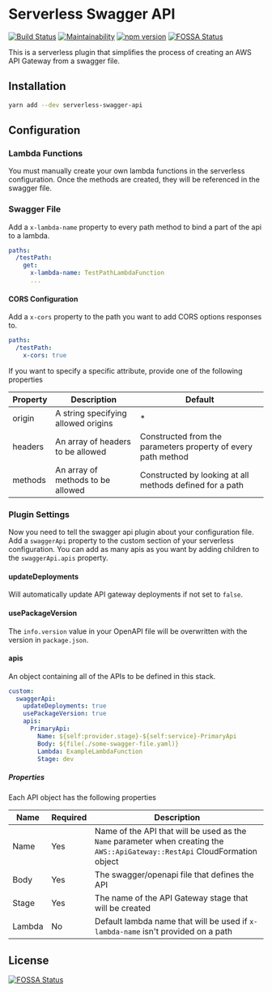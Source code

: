 # Serverless Swagger API

[![Build Status](https://travis-ci.org/drg-adaptive/serverless-swagger-api.svg)](https://travis-ci.org/drg-adaptive/serverless-swagger-api)
[![Maintainability](https://api.codeclimate.com/v1/badges/006339522a8624e9bacb/maintainability)](https://codeclimate.com/github/drg-adaptive/serverless-swagger-api/maintainability)
[![npm version](https://badge.fury.io/js/serverless-swagger-api.svg)](https://badge.fury.io/js/serverless-swagger-api)
[![FOSSA Status](https://app.fossa.io/api/projects/git%2Bgithub.com%2Fdrg-adaptive%2Fserverless-swagger-api.svg?type=shield)](https://app.fossa.io/projects/git%2Bgithub.com%2Fdrg-adaptive%2Fserverless-swagger-api?ref=badge_shield)

This is a serverless plugin that simplifies the process of creating an AWS API Gateway from a swagger file.

## Installation

```bash
yarn add --dev serverless-swagger-api
```

## Configuration

### Lambda Functions

You must manually create your own lambda functions in the serverless configuration. Once the methods are created, they will be referenced in the swagger file.

### Swagger File

Add a `x-lambda-name` property to every path method to bind a part of the api to a lambda.

```yaml
paths:
  /testPath:
    get:
      x-lambda-name: TestPathLambdaFunction
      ...
```

#### CORS Configuration

Add a `x-cors` property to the path you want to add CORS options responses to.

```yaml
paths:
  /testPath:
    x-cors: true
```

If you want to specify a specific attribute, provide one of the following properties

| Property | Description                         | Default                                                       |
| -------- | ----------------------------------- | ------------------------------------------------------------- |
| origin   | A string specifying allowed origins | \*                                                            |
| headers  | An array of headers to be allowed   | Constructed from the parameters property of every path method |
| methods  | An array of methods to be allowed   | Constructed by looking at all methods defined for a path      |

### Plugin Settings

Now you need to tell the swagger api plugin about your configuration file. Add a `swaggerApi` property to the custom section of your serverless configuration. You can add as many apis as you want by adding children to the `swaggerApi.apis` property.

#### updateDeployments

Will automatically update API gateway deployments if not set to `false`.

#### usePackageVersion

The `info.version` value in your OpenAPI file will be overwritten with the version in `package.json`.

#### apis

An object containing all of the APIs to be defined in this stack.

```yaml
custom:
  swaggerApi:
    updateDeployments: true
    usePackageVersion: true
    apis:
      PrimaryApi:
        Name: ${self:provider.stage}-${self:service}-PrimaryApi
        Body: ${file(./some-swagger-file.yaml)}
        Lambda: ExampleLambdaFunction
        Stage: dev
```

##### Properties

Each API object has the following properties

| Name   | Required | Description                                                                                                                  |
| ------ | -------- | ---------------------------------------------------------------------------------------------------------------------------- |
| Name   | Yes      | Name of the API that will be used as the `Name` parameter when creating the `AWS::ApiGateway::RestApi` CloudFormation object |
| Body   | Yes      | The swagger/openapi file that defines the API                                                                                |
| Stage  | Yes      | The name of the API Gateway stage that will be created                                                                       |
| Lambda | No       | Default lambda name that will be used if `x-lambda-name` isn't provided on a path                                            |

## License

[![FOSSA Status](https://app.fossa.io/api/projects/git%2Bgithub.com%2Fdrg-adaptive%2Fserverless-swagger-api.svg?type=large)](https://app.fossa.io/projects/git%2Bgithub.com%2Fdrg-adaptive%2Fserverless-swagger-api?ref=badge_large)
